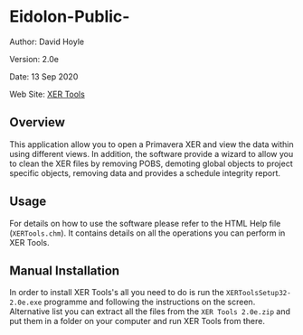 # Eidolon-Public-

Author:   David Hoyle

Version:  2.0e

Date:     13 Sep 2020

Web Site: [XER Tools](https://github.com/DGH2112/XER-Tools-Public-)

## Overview

This application allow you to open a Primavera XER and view the data within using different views. In addition, the software provide a wizard to allow you to clean the XER files by removing POBS, demoting global objects to project specific objects, removing data and provides a schedule integrity report.

## Usage

For details on how to use the software please refer to the HTML Help file (`XERTools.chm`). It contains details on all the operations you can perform in XER Tools.

## Manual Installation

In order to install XER Tools's all you need to do is run the `XERToolsSetup32-2.0e.exe` programme and following the instructions on the screen. Alternative list you can extract all the files from the `XER Tools 2.0e.zip` and put them in a folder on your computer and run XER Tools from there.
